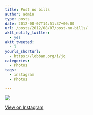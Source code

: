 ```yaml
---
title: Post no bills
author: admin
type: posts
date: 2012-08-07T14:51:37+00:00
url: /posts/2012/08/07/post-no-bills/
aktt_notify_twitter:
  - yes
aktt_tweeted:
  - 1
yourls_shorturl:
  - https://lobban.org/i/jq
categories:
  - Photos
tags:
  - instagram
  - Photos

---
```

![][1]

[View on Instagram][2]

 [1]: https://lobban.org/wp-content/uploads/HLIC/52d8b2bfd1af1fc5dacc6ad392f781da.jpg
 [2]: http://instagr.am/p/OBpOPnqliq/